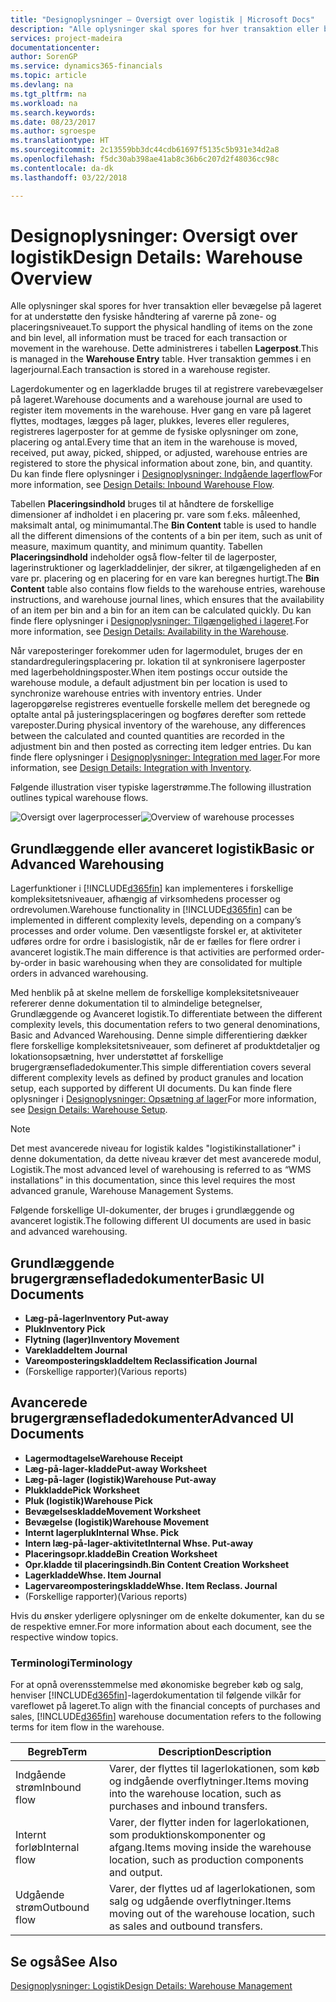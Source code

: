 ```yaml
---
title: "Designoplysninger – Oversigt over logistik | Microsoft Docs"
description: "Alle oplysninger skal spores for hver transaktion eller bevægelse på lageret for at understøtte den fysiske håndtering af varerne på zone- og placeringsniveauet. Dette administreres i tabellen **Lagerpost**. Hver transaktion gemmes i en lagerjournal."
services: project-madeira
documentationcenter: 
author: SorenGP
ms.service: dynamics365-financials
ms.topic: article
ms.devlang: na
ms.tgt_pltfrm: na
ms.workload: na
ms.search.keywords: 
ms.date: 08/23/2017
ms.author: sgroespe
ms.translationtype: HT
ms.sourcegitcommit: 2c13559bb3dc44cdb61697f5135c5b931e34d2a8
ms.openlocfilehash: f5dc30ab398ae41ab8c36b6c207d2f48036cc98c
ms.contentlocale: da-dk
ms.lasthandoff: 03/22/2018

---
```

# <a name="design-details-warehouse-overview"></a><span data-ttu-id="b7805-105">Designoplysninger: Oversigt over logistik</span><span class="sxs-lookup"><span data-stu-id="b7805-105">Design Details: Warehouse Overview</span></span>
<span data-ttu-id="b7805-106">Alle oplysninger skal spores for hver transaktion eller bevægelse på lageret for at understøtte den fysiske håndtering af varerne på zone- og placeringsniveauet.</span><span class="sxs-lookup"><span data-stu-id="b7805-106">To support the physical handling of items on the zone and bin level, all information must be traced for each transaction or movement in the warehouse.</span></span> <span data-ttu-id="b7805-107">Dette administreres i tabellen **Lagerpost**.</span><span class="sxs-lookup"><span data-stu-id="b7805-107">This is managed in the **Warehouse Entry** table.</span></span> <span data-ttu-id="b7805-108">Hver transaktion gemmes i en lagerjournal.</span><span class="sxs-lookup"><span data-stu-id="b7805-108">Each transaction is stored in a warehouse register.</span></span>  

<span data-ttu-id="b7805-109">Lagerdokumenter og en lagerkladde bruges til at registrere varebevægelser på lageret.</span><span class="sxs-lookup"><span data-stu-id="b7805-109">Warehouse documents and a warehouse journal are used to register item movements in the warehouse.</span></span> <span data-ttu-id="b7805-110">Hver gang en vare på lageret flyttes, modtages, lægges på lager, plukkes, leveres eller reguleres, registreres lagerposter for at gemme de fysiske oplysninger om zone, placering og antal.</span><span class="sxs-lookup"><span data-stu-id="b7805-110">Every time that an item in the warehouse is moved, received, put away, picked, shipped, or adjusted, warehouse entries are registered to store the physical information about zone, bin, and quantity.</span></span> <span data-ttu-id="b7805-111">Du kan finde flere oplysninger i [Designoplysninger: Indgående lagerflow](design-details-outbound-warehouse-flow.md)</span><span class="sxs-lookup"><span data-stu-id="b7805-111">For more information, see [Design Details: Inbound Warehouse Flow](design-details-outbound-warehouse-flow.md).</span></span>  

<span data-ttu-id="b7805-112">Tabellen **Placeringsindhold** bruges til at håndtere de forskellige dimensioner af indholdet i en placering pr. vare som f.eks. måleenhed, maksimalt antal, og minimumantal.</span><span class="sxs-lookup"><span data-stu-id="b7805-112">The **Bin Content** table is used to handle all the different dimensions of the contents of a bin per item, such as unit of measure, maximum quantity, and minimum quantity.</span></span> <span data-ttu-id="b7805-113">Tabellen **Placeringsindhold** indeholder også flow-felter til de lagerposter, lagerinstruktioner og lagerkladdelinjer, der sikrer, at tilgængeligheden af en vare pr. placering og en placering for en vare kan beregnes hurtigt.</span><span class="sxs-lookup"><span data-stu-id="b7805-113">The **Bin Content** table also contains flow fields to the warehouse entries, warehouse instructions, and warehouse journal lines, which ensures that the availability of an item per bin and a bin for an item can be calculated quickly.</span></span> <span data-ttu-id="b7805-114">Du kan finde flere oplysninger i [Designoplysninger: Tilgængelighed i lageret](design-details-availability-in-the-warehouse.md).</span><span class="sxs-lookup"><span data-stu-id="b7805-114">For more information, see [Design Details: Availability in the Warehouse](design-details-availability-in-the-warehouse.md).</span></span>  

<span data-ttu-id="b7805-115">Når vareposteringer forekommer uden for lagermodulet, bruges der en standardreguleringsplacering pr. lokation til at synkronisere lagerposter med lagerbeholdningsposter.</span><span class="sxs-lookup"><span data-stu-id="b7805-115">When item postings occur outside the warehouse module, a default adjustment bin per location is used to synchronize warehouse entries with inventory entries.</span></span> <span data-ttu-id="b7805-116">Under lageropgørelse registreres eventuelle forskelle mellem det beregnede og optalte antal på justeringsplaceringen og bogføres derefter som rettede vareposter.</span><span class="sxs-lookup"><span data-stu-id="b7805-116">During physical inventory of the warehouse, any differences between the calculated and counted quantities are recorded in the adjustment bin and then posted as correcting item ledger entries.</span></span> <span data-ttu-id="b7805-117">Du kan finde flere oplysninger i [Designoplysninger: Integration med lager](design-details-integration-with-inventory.md).</span><span class="sxs-lookup"><span data-stu-id="b7805-117">For more information, see [Design Details: Integration with Inventory](design-details-integration-with-inventory.md).</span></span>  

<span data-ttu-id="b7805-118">Følgende illustration viser typiske lagerstrømme.</span><span class="sxs-lookup"><span data-stu-id="b7805-118">The following illustration outlines typical warehouse flows.</span></span>  

<span data-ttu-id="b7805-119">![Oversigt over lagerprocesser](media/design_details_warehouse_management_overview.png "design_details_warehouse_management_overview")</span><span class="sxs-lookup"><span data-stu-id="b7805-119">![Overview of warehouse processes](media/design_details_warehouse_management_overview.png "design_details_warehouse_management_overview")</span></span>  

## <a name="basic-or-advanced-warehousing"></a><span data-ttu-id="b7805-120">Grundlæggende eller avanceret logistik</span><span class="sxs-lookup"><span data-stu-id="b7805-120">Basic or Advanced Warehousing</span></span>  
<span data-ttu-id="b7805-121">Lagerfunktioner i [!INCLUDE[d365fin](includes/d365fin_md.md)] kan implementeres i forskellige kompleksitetsniveauer, afhængig af virksomhedens processer og ordrevolumen.</span><span class="sxs-lookup"><span data-stu-id="b7805-121">Warehouse functionality in [!INCLUDE[d365fin](includes/d365fin_md.md)] can be implemented in different complexity levels, depending on a company’s processes and order volume.</span></span> <span data-ttu-id="b7805-122">Den væsentligste forskel er, at aktiviteter udføres ordre for ordre i basislogistik, når de er fælles for flere ordrer i avanceret logistik.</span><span class="sxs-lookup"><span data-stu-id="b7805-122">The main difference is that activities are performed order-by-order in basic warehousing when they are consolidated for multiple orders in advanced warehousing.</span></span>  

 <span data-ttu-id="b7805-123">Med henblik på at skelne mellem de forskellige kompleksitetsniveauer refererer denne dokumentation til to almindelige betegnelser, Grundlæggende og Avanceret logistik.</span><span class="sxs-lookup"><span data-stu-id="b7805-123">To differentiate between the different complexity levels, this documentation refers to two general denominations, Basic and Advanced Warehousing.</span></span> <span data-ttu-id="b7805-124">Denne simple differentiering dækker flere forskellige kompleksitetsniveauer, som defineret af produktdetaljer og lokationsopsætning, hver understøttet af forskellige brugergrænsefladedokumenter.</span><span class="sxs-lookup"><span data-stu-id="b7805-124">This simple differentiation covers several different complexity levels as defined by product granules and location setup, each supported by different UI documents.</span></span> <span data-ttu-id="b7805-125">Du kan finde flere oplysninger i [Designoplysninger: Opsætning af lager](design-details-warehouse-setup.md)</span><span class="sxs-lookup"><span data-stu-id="b7805-125">For more information, see [Design Details: Warehouse Setup](design-details-warehouse-setup.md).</span></span>  

> [!NOTE]  
>  <span data-ttu-id="b7805-126">Det mest avancerede niveau for logistik kaldes "logistikinstallationer" i denne dokumentation, da dette niveau kræver det mest avancerede modul, Logistik.</span><span class="sxs-lookup"><span data-stu-id="b7805-126">The most advanced level of warehousing is referred to as “WMS installations” in this documentation, since this level requires the most advanced granule, Warehouse Management Systems.</span></span>  

 <span data-ttu-id="b7805-127">Følgende forskellige UI-dokumenter, der bruges i grundlæggende og avanceret logistik.</span><span class="sxs-lookup"><span data-stu-id="b7805-127">The following different UI documents are used in basic and advanced warehousing.</span></span>  

## <a name="basic-ui-documents"></a><span data-ttu-id="b7805-128">Grundlæggende brugergrænsefladedokumenter</span><span class="sxs-lookup"><span data-stu-id="b7805-128">Basic UI Documents</span></span>  

-   <span data-ttu-id="b7805-129">**Læg-på-lager**</span><span class="sxs-lookup"><span data-stu-id="b7805-129">**Inventory Put-away**</span></span>  
-   <span data-ttu-id="b7805-130">**Pluk**</span><span class="sxs-lookup"><span data-stu-id="b7805-130">**Inventory Pick**</span></span>  
-   <span data-ttu-id="b7805-131">**Flytning (lager)**</span><span class="sxs-lookup"><span data-stu-id="b7805-131">**Inventory Movement**</span></span>  
-   <span data-ttu-id="b7805-132">**Varekladde**</span><span class="sxs-lookup"><span data-stu-id="b7805-132">**Item Journal**</span></span>  
-   <span data-ttu-id="b7805-133">**Vareomposteringskladde**</span><span class="sxs-lookup"><span data-stu-id="b7805-133">**Item Reclassification Journal**</span></span>  
-   <span data-ttu-id="b7805-134">(Forskellige rapporter)</span><span class="sxs-lookup"><span data-stu-id="b7805-134">(Various reports)</span></span>  

## <a name="advanced-ui-documents"></a><span data-ttu-id="b7805-135">Avancerede brugergrænsefladedokumenter</span><span class="sxs-lookup"><span data-stu-id="b7805-135">Advanced UI Documents</span></span>  

-   <span data-ttu-id="b7805-136">**Lagermodtagelse**</span><span class="sxs-lookup"><span data-stu-id="b7805-136">**Warehouse Receipt**</span></span>  
-   <span data-ttu-id="b7805-137">**Læg-på-lager-kladde**</span><span class="sxs-lookup"><span data-stu-id="b7805-137">**Put-away Worksheet**</span></span>  
-   <span data-ttu-id="b7805-138">**Læg-på-lager (logistik)**</span><span class="sxs-lookup"><span data-stu-id="b7805-138">**Warehouse Put-away**</span></span>  
-   <span data-ttu-id="b7805-139">**Plukkladde**</span><span class="sxs-lookup"><span data-stu-id="b7805-139">**Pick Worksheet**</span></span>  
-   <span data-ttu-id="b7805-140">**Pluk (logistik)**</span><span class="sxs-lookup"><span data-stu-id="b7805-140">**Warehouse Pick**</span></span>  
-   <span data-ttu-id="b7805-141">**Bevægelseskladde**</span><span class="sxs-lookup"><span data-stu-id="b7805-141">**Movement Worksheet**</span></span>  
-   <span data-ttu-id="b7805-142">**Bevægelse (logistik)**</span><span class="sxs-lookup"><span data-stu-id="b7805-142">**Warehouse Movement**</span></span>  
-   <span data-ttu-id="b7805-143">**Internt lagerpluk**</span><span class="sxs-lookup"><span data-stu-id="b7805-143">**Internal Whse. Pick**</span></span>  
-   <span data-ttu-id="b7805-144">**Intern læg-på-lager-aktivitet**</span><span class="sxs-lookup"><span data-stu-id="b7805-144">**Internal Whse. Put-away**</span></span>  
-   <span data-ttu-id="b7805-145">**Placeringsopr.kladde**</span><span class="sxs-lookup"><span data-stu-id="b7805-145">**Bin Creation Worksheet**</span></span>  
-   <span data-ttu-id="b7805-146">**Opr.kladde til placeringsindh.**</span><span class="sxs-lookup"><span data-stu-id="b7805-146">**Bin Content Creation Worksheet**</span></span>  
-   <span data-ttu-id="b7805-147">**Lagerkladde**</span><span class="sxs-lookup"><span data-stu-id="b7805-147">**Whse. Item Journal**</span></span>  
-   <span data-ttu-id="b7805-148">**Lagervareomposteringskladde**</span><span class="sxs-lookup"><span data-stu-id="b7805-148">**Whse. Item Reclass. Journal**</span></span>  
-   <span data-ttu-id="b7805-149">(Forskellige rapporter)</span><span class="sxs-lookup"><span data-stu-id="b7805-149">(Various reports)</span></span>  

<span data-ttu-id="b7805-150">Hvis du ønsker yderligere oplysninger om de enkelte dokumenter, kan du se de respektive emner.</span><span class="sxs-lookup"><span data-stu-id="b7805-150">For more information about each document, see the respective window topics.</span></span>  

### <a name="terminology"></a><span data-ttu-id="b7805-151">Terminologi</span><span class="sxs-lookup"><span data-stu-id="b7805-151">Terminology</span></span>  
<span data-ttu-id="b7805-152">For at opnå overensstemmelse med økonomiske begreber køb og salg, henviser [!INCLUDE[d365fin](includes/d365fin_md.md)]-lagerdokumentation til følgende vilkår for vareflowet på lageret.</span><span class="sxs-lookup"><span data-stu-id="b7805-152">To align with the financial concepts of purchases and sales, [!INCLUDE[d365fin](includes/d365fin_md.md)] warehouse documentation refers to the following terms for item flow in the warehouse.</span></span>  

|<span data-ttu-id="b7805-153">Begreb</span><span class="sxs-lookup"><span data-stu-id="b7805-153">Term</span></span>|<span data-ttu-id="b7805-154">Description</span><span class="sxs-lookup"><span data-stu-id="b7805-154">Description</span></span>|  
|----------|---------------------------------------|  
|<span data-ttu-id="b7805-155">Indgående strøm</span><span class="sxs-lookup"><span data-stu-id="b7805-155">Inbound flow</span></span>|<span data-ttu-id="b7805-156">Varer, der flyttes til lagerlokationen, som køb og indgående overflytninger.</span><span class="sxs-lookup"><span data-stu-id="b7805-156">Items moving into the warehouse location, such as purchases and inbound transfers.</span></span>|  
|<span data-ttu-id="b7805-157">Internt forløb</span><span class="sxs-lookup"><span data-stu-id="b7805-157">Internal flow</span></span>|<span data-ttu-id="b7805-158">Varer, der flytter inden for lagerlokationen, som produktionskomponenter og afgang.</span><span class="sxs-lookup"><span data-stu-id="b7805-158">Items moving inside the warehouse location, such as production components and output.</span></span>|  
|<span data-ttu-id="b7805-159">Udgående strøm</span><span class="sxs-lookup"><span data-stu-id="b7805-159">Outbound flow</span></span>|<span data-ttu-id="b7805-160">Varer, der flyttes ud af lagerlokationen, som salg og udgående overflytninger.</span><span class="sxs-lookup"><span data-stu-id="b7805-160">Items moving out of the warehouse location, such as sales and outbound transfers.</span></span>|  

## <a name="see-also"></a><span data-ttu-id="b7805-161">Se også</span><span class="sxs-lookup"><span data-stu-id="b7805-161">See Also</span></span>  
 [<span data-ttu-id="b7805-162">Designoplysninger: Logistik</span><span class="sxs-lookup"><span data-stu-id="b7805-162">Design Details: Warehouse Management</span></span>](design-details-warehouse-management.md)


